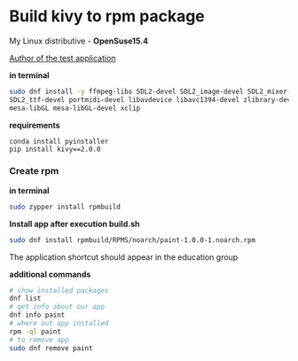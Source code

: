 # Build kivy to rpm package

My Linux distributive - **OpenSuse15.4**

[Author of the test application](https://github.com/endvroy/kivy_paint)

**in terminal**
```bash
sudo dnf install -y ffmpeg-libs SDL2-devel SDL2_image-devel SDL2_mixer-devel \
SDL2_ttf-devel portmidi-devel libavdevice libavc1394-devel zlibrary-devel ccache \
mesa-libGL mesa-libGL-devel xclip
```

**requirements**
```
conda install pyinstaller
pip install kivy==2.0.0
```

### Create rpm
**in terminal**
```bash
sudo zypper install rpmbuild
```

**Install app after execution build.sh**
```bash
sudo dnf install rpmbuild/RPMS/noarch/paint-1.0.0-1.noarch.rpm
```
The application shortcut should appear in the education group

**additional commands**
```bash
# show installed packages
dnf list
# get info about our app
dnf info paint
# where out app installed
rpm -ql paint
# to remove app
sudo dnf remove paint
```